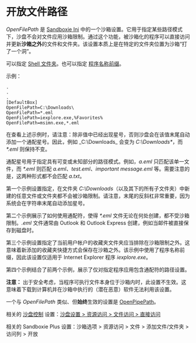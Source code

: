 # 开放文件路径

_OpenFilePath_ 是 [Sandboxie Ini](SandboxieIni.md) 中的一个沙箱设置。它用于指定某些路径模式下，沙盘不会对文件应用沙箱限制。通过这个功能，被沙箱化的程序可以直接访问并更新**沙箱之外**的文件和文件夹。该设置本质上是在特定的文件夹位置为沙箱“打了一个洞”。

可以指定 [Shell 文件夹](ShellFolders.md)。也可以指定 [程序名称前缀](ProgramNamePrefix.md)。

示例：
```
.
.
.
[DefaultBox]
OpenFilePath=C:\Downloads\
OpenFilePath=*.eml
OpenFilePath=iexplore.exe,%Favorites%
OpenFilePath=msimn.exe,*.eml
```

在查看上述示例时，请注意：除非值中已经出现星号，否则沙盘会在该值末尾自动添加一个通配星号。因此，例如 _C:\Downloads\_ 会变为 _C:\Downloads\*_，而 _*.eml_ 则保持不变。

通配星号用于指定具有可变或未知部分的路径模式。例如，_a.eml_ 只匹配该单一文件，而 _*.eml_ 则匹配 _a.eml_、_test.eml_、_important message.eml_ 等。需要注意的是，这两种形式都不会匹配 _a.txt_。

第一个示例设置指定，在文件夹 _C:\Downloads_（以及其下的所有子文件夹）中新建的任意文件或文件夹都不会被沙箱限制。请注意，末尾的反斜杠非常重要，因为系统会在字符串末尾自动添加星号。

第二个示例展示了如何使用通配符，使得 _*.eml_ 文件无论在何处创建，都不受沙箱限制。_.eml_ 文件通常由 Outlook 和 Outlook Express 创建，例如当邮件被直接保存到磁盘时。

第三个示例设置指定了当前用户帐户的收藏夹文件夹应当排除在沙箱限制之外。这意味着新添加的收藏夹快捷方式会保存在沙箱之外。该示例中使用了程序名称前缀，因此该设置仅适用于 Internet Explorer 程序 _iexplore.exe_。

第四个示例结合了前两个示例，展示了仅对指定程序应用包含通配符的路径设置。

**注意：** 出于安全考虑，当程序可执行文件本身位于沙箱内时，此设置不生效。这意味着下载到计算机并在沙箱中执行的（潜在恶意）软件无法利用该设置。

一个与 _OpenFilePath_ 类似、但**始终**生效的设置是 [OpenPipePath](OpenPipePath.md)。

相关的 [沙盘控制](SandboxieControl.md) 设置：[沙盘设置 > 资源访问 > 文件访问 > 直接访问](ResourceAccessSettings.md#file-access--direct-access)

相关的 Sandboxie Plus 设置：沙箱选项 > 资源访问 > 文件 > 添加文件/文件夹 > 访问列 > 开放